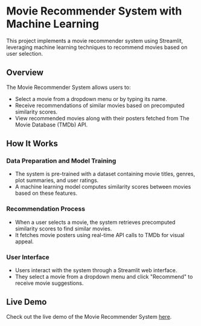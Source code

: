 # Movie Recommender System with Machine Learning

This project implements a movie recommender system using Streamlit, leveraging machine learning techniques to recommend movies based on user selection.

## Overview
The Movie Recommender System allows users to:
- Select a movie from a dropdown menu or by typing its name.
- Receive recommendations of similar movies based on precomputed similarity scores.
- View recommended movies along with their posters fetched from The Movie Database (TMDb) API.

## How It Works
### Data Preparation and Model Training
- The system is pre-trained with a dataset containing movie titles, genres, plot summaries, and user ratings.
- A machine learning model computes similarity scores between movies based on these features.

### Recommendation Process
- When a user selects a movie, the system retrieves precomputed similarity scores to find similar movies.
- It fetches movie posters using real-time API calls to TMDb for visual appeal.

### User Interface
- Users interact with the system through a Streamlit web interface.
- They select a movie from a dropdown menu and click "Recommend" to receive movie suggestions.

## Live Demo
Check out the live demo of the Movie Recommender System [here](https://movie-recommendation-ai.streamlit.app/).
